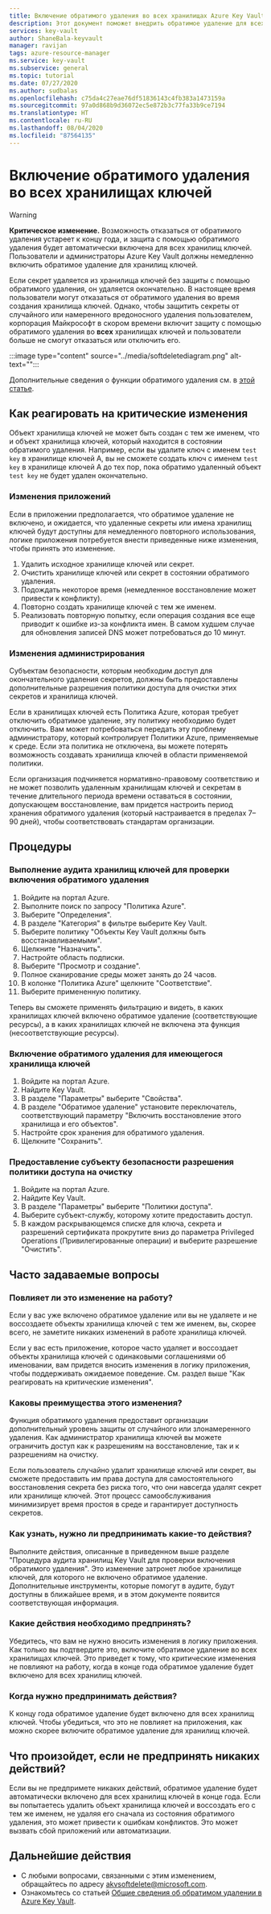 ```yaml
---
title: Включение обратимого удаления во всех хранилищах Azure Key Vaults | Документация Майкрософт
description: Этот документ поможет внедрить обратимое удаление для всех хранилищ ключей.
services: key-vault
author: ShaneBala-keyvault
manager: ravijan
tags: azure-resource-manager
ms.service: key-vault
ms.subservice: general
ms.topic: tutorial
ms.date: 07/27/2020
ms.author: sudbalas
ms.openlocfilehash: c75da4c27eae76df51836143c4fb383a1473159a
ms.sourcegitcommit: 97a0d868b9d36072ec5e872b3c77fa33b9ce7194
ms.translationtype: HT
ms.contentlocale: ru-RU
ms.lasthandoff: 08/04/2020
ms.locfileid: "87564135"
---
```

# <a name="soft-delete-will-be-enabled-on-all-key-vaults"></a>Включение обратимого удаления во всех хранилищах ключей

> [!WARNING]
> **Критическое изменение.** Возможность отказаться от обратимого удаления устареет к концу года, и защита с помощью обратимого удаления будет автоматически включена для всех хранилищ ключей.  Пользователи и администраторы Azure Key Vault должны немедленно включить обратимое удаление для хранилищ ключей.

Если секрет удаляется из хранилища ключей без защиты с помощью обратимого удаления, он удаляется окончательно. В настоящее время пользователи могут отказаться от обратимого удаления во время создания хранилища ключей. Однако, чтобы защитить секреты от случайного или намеренного вредоносного удаления пользователем, корпорация Майкрософт в скором времени включит защиту с помощью обратимого удаления во **всех** хранилищах ключей и пользователи больше не смогут отказаться или отключить его.

:::image type="content" source="../media/softdeletediagram.png" alt-text="<alt text>":::

Дополнительные сведения о функции обратимого удаления см. в [этой статье](soft-delete-overview.md).

## <a name="how-do-i-respond-to-breaking-changes"></a>Как реагировать на критические изменения

Объект хранилища ключей не может быть создан с тем же именем, что и объект хранилища ключей, который находится в состоянии обратимого удаления.  Например, если вы удалите ключ с именем `test key` в хранилище ключей A, вы не сможете создать ключ с именем `test key` в хранилище ключей A до тех пор, пока обратимо удаленный объект `test key` не будет удален окончательно.

### <a name="application-changes"></a>Изменения приложений

Если в приложении предполагается, что обратимое удаление не включено, и ожидается, что удаленные секреты или имена хранилищ ключей будут доступны для немедленного повторного использования, логике приложения потребуется внести приведенные ниже изменения, чтобы принять это изменение.

1. Удалить исходное хранилище ключей или секрет.
2. Очистить хранилище ключей или секрет в состоянии обратимого удаления.
3. Подождать некоторое время (немедленное восстановление может привести к конфликту).
4. Повторно создать хранилище ключей с тем же именем.
5. Реализовать повторную попытку, если операция создания все еще приводит к ошибке из-за конфликта имен. В самом худшем случае для обновления записей DNS может потребоваться до 10 минут.

### <a name="administration-changes"></a>Изменения администрирования

Субъектам безопасности, которым необходим доступ для окончательного удаления секретов, должны быть предоставлены дополнительные разрешения политики доступа для очистки этих секретов и хранилища ключей.

Если в хранилищах ключей есть Политика Azure, которая требует отключить обратимое удаление, эту политику необходимо будет отключить.  Вам может потребоваться передать эту проблему администратору, который контролирует Политики Azure, применяемые к среде. Если эта политика не отключена, вы можете потерять возможность создавать хранилища ключей в области применяемой политики.

Если организация подчиняется нормативно-правовому соответствию и не может позволить удаленным хранилищам ключей и секретам в течение длительного периода времени оставаться в состоянии, допускающем восстановление, вам придется настроить период хранения обратимого удаления (который настраивается в пределах 7–90 дней), чтобы соответствовать стандартам организации.

## <a name="procedures"></a>Процедуры

### <a name="audit-your-key-vaults-to-check-if-soft-delete-is-enabled"></a>Выполнение аудита хранилищ ключей для проверки включения обратимого удаления

1. Войдите на портал Azure.
2. Выполните поиск по запросу "Политика Azure".
3. Выберите "Определения".
4. В разделе "Категория" в фильтре выберите Key Vault.
5. Выберите политику "Объекты Key Vault должны быть восстанавливаемыми".
6. Щелкните "Назначить".
7. Настройте область подписки.
8. Выберите "Просмотр и создание".
9. Полное сканирование среды может занять до 24 часов.
10. В колонке "Политика Azure" щелкните "Соответствие".
11. Выберите примененную политику.

Теперь вы сможете применять фильтрацию и видеть, в каких хранилищах ключей включено обратимое удаление (соответствующие ресурсы), а в каких хранилищах ключей не включена эта функция (несоответствующие ресурсы).

### <a name="turn-on-soft-delete-for-an-existing-key-vault"></a>Включение обратимого удаления для имеющегося хранилища ключей

1. Войдите на портал Azure.
2. Найдите Key Vault.
3. В разделе "Параметры" выберите "Свойства".
4. В разделе "Обратимое удаление" установите переключатель, соответствующий параметру "Включить восстановление этого хранилища и его объектов".
5. Настройте срок хранения для обратимого удаления.
6. Щелкните "Сохранить".

### <a name="grant-purge-access-policy-permissions-to-a-security-principal"></a>Предоставление субъекту безопасности разрешения политики доступа на очистку

1. Войдите на портал Azure.
2. Найдите Key Vault.
3. В разделе "Параметры" выберите "Политики доступа".
4. Выберите субъект-службу, которому хотите предоставить доступ.
5. В каждом раскрывающемся списке для ключа, секрета и разрешений сертификата прокрутите вниз до параметра Privileged Operations (Привилегированные операции) и выберите разрешение "Очистить".

## <a name="frequently-asked-questions"></a>Часто задаваемые вопросы

### <a name="does-this-change-affect-me"></a>Повлияет ли это изменение на работу?

Если у вас уже включено обратимое удаление или вы не удаляете и не воссоздаете объекты хранилища ключей с тем же именем, вы, скорее всего, не заметите никаких изменений в работе хранилища ключей.

Если у вас есть приложение, которое часто удаляет и воссоздает объекты хранилища ключей с одинаковыми соглашениями об именовании, вам придется вносить изменения в логику приложения, чтобы поддерживать ожидаемое поведение. См. раздел выше "Как реагировать на критические изменения".

### <a name="how-do-i-benefit-from-this-change"></a>Каковы преимущества этого изменения?

Функция обратимого удаления предоставит организации дополнительный уровень защиты от случайного или злонамеренного удаления. Как администратор хранилища ключей вы можете ограничить доступ как к разрешениям на восстановление, так и к разрешениям на очистку.

Если пользователь случайно удалит хранилище ключей или секрет, вы сможете предоставить им права доступа для самостоятельного восстановления секрета без риска того, что они навсегда удалят секрет или хранилище ключей. Этот процесс самообслуживания минимизирует время простоя в среде и гарантирует доступность секретов.

### <a name="how-do-i-find-out-if-i-need-to-take-action"></a>Как узнать, нужно ли предпринимать какие-то действия?

Выполните действия, описанные в приведенном выше разделе "Процедура аудита хранилищ Key Vault для проверки включения обратимого удаления". Это изменение затронет любое хранилище ключей, для которого не включено обратимое удаление. Дополнительные инструменты, которые помогут в аудите, будут доступны в ближайшее время, и в этом документе появится соответствующая информация.

### <a name="what-action-do-i-need-to-take"></a>Какие действия необходимо предпринять?

Убедитесь, что вам не нужно вносить изменения в логику приложения. Как только вы подтвердите это, включите обратимое удаление во всех хранилищах ключей. Это приведет к тому, что критические изменения не повлияют на работу, когда в конце года обратимое удаление будет включено для всех хранилищ ключей.

### <a name="by-when-do-i-need-to-take-action"></a>Когда нужно предпринимать действия?

К концу года обратимое удаление будет включено для всех хранилищ ключей. Чтобы убедиться, что это не повлияет на приложения, как можно скорее включите обратимое удаление для хранилищ ключей.

## <a name="what-will-happen-if-i-dont-take-any-action"></a>Что произойдет, если не предпринять никаких действий?

Если вы не предпримете никаких действий, обратимое удаление будет автоматически включено для всех хранилищ ключей в конце года. Если вы попытаетесь удалить объект хранилища ключей и воссоздать его с тем же именем, не удаляя его сначала из состояния обратимого удаления, это может привести к ошибкам конфликтов. Это может вызвать сбой приложений или автоматизации.

## <a name="next-steps"></a>Дальнейшие действия

- С любыми вопросами, связанными с этим изменением, обращайтесь по адресу [akvsoftdelete@microsoft.com](mailto:akvsoftdelete@microsoft.com).
- Ознакомьтесь со статьей [Общие сведения об обратимом удалении в Azure Key Vault](soft-delete-overview.md).
